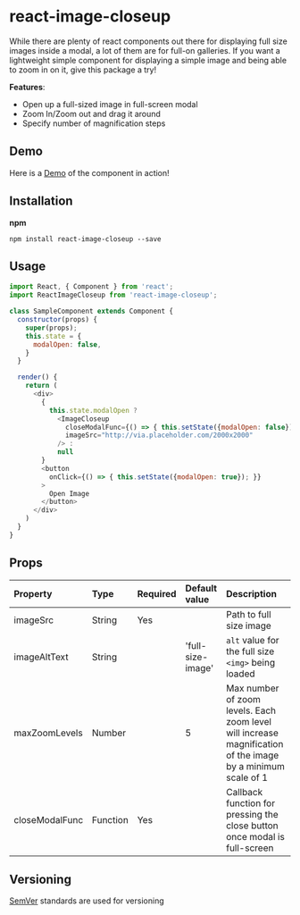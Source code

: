 # react-image-closeup
While there are plenty of react components out there for displaying full size images inside a modal, a lot of them are for full-on galleries. If you want a lightweight simple component for displaying a simple image and being able to zoom in on it, give this package a try! 

**Features**:
- Open up a full-sized image in full-screen modal
- Zoom In/Zoom out and drag it around
- Specify number of magnification steps

## Demo
Here is a [Demo](https://grittly.github.io/react-image-closeup/) of the component in action!

## Installation

**npm**
```
npm install react-image-closeup --save
```

## Usage
```javascript
import React, { Component } from 'react';
import ReactImageCloseup from 'react-image-closeup';

class SampleComponent extends Component {
  constructor(props) {
    super(props);
    this.state = {
      modalOpen: false,
    }
  }

  render() {
    return (
      <div>
        {
          this.state.modalOpen ?
            <ImageCloseup
              closeModalFunc={() => { this.setState({modalOpen: false}); }}
              imageSrc="http://via.placeholder.com/2000x2000"
            /> :
            null
        }
        <button
          onClick={() => { this.setState({modalOpen: true}); }}
        >
          Open Image
        </button>
      </div>
    )
  }
}
```

## Props
Property | Type | Required | Default value | Description
:-- | :-- | :-- | :-- | :-- 
imageSrc | String | Yes |  | Path to full size image
imageAltText | String | | 'full-size-image' | `alt` value for the full size `<img>` being loaded
maxZoomLevels | Number | | 5 | Max number of zoom levels. Each zoom level will increase magnification of the image by a minimum scale of 1
closeModalFunc | Function | Yes | | Callback function for pressing the close button once modal is full-screen

## Versioning
[SemVer](https://semver.org/) standards are used for versioning
